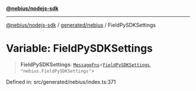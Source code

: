 [**@nebius/nodejs-sdk**](../../../README.md)

---

[@nebius/nodejs-sdk](../../../README.md) / [generated/nebius](../README.md) / FieldPySDKSettings

# Variable: FieldPySDKSettings

> **FieldPySDKSettings**: [`MessageFns`](../../../runtime/protos/core/interfaces/MessageFns.md)\<[`FieldPySDKSettings`](../interfaces/FieldPySDKSettings.md), `"nebius.FieldPySDKSettings"`\>

Defined in: src/generated/nebius/index.ts:371
